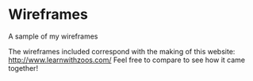 # Wireframes
A sample of my wireframes


The wireframes included correspond with the making of this website: http://www.learnwithzoos.com/
Feel free to compare to see how it came together!
